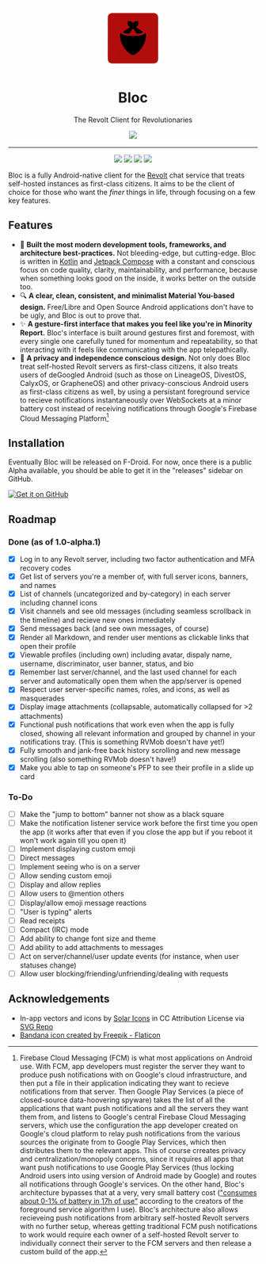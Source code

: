 <div align="center">
  <img src="https://github.com/alexispurslane/bloc/blob/develop/app/src/main/res/mipmap-xxxhdpi/ic_launcher.png?raw=true" width="128" height="128" style="display: block; margin: 0 auto"/>
  <h1>Bloc</h1>
  <p>The Revolt Client for Revolutionaries</p>
  <a href="https://github.com/alexispurslane/bloc/actions/workflows/android-ci.yml"><img src="https://github.com/alexispurslane/bloc/actions/workflows/android-ci.yml/badge.svg?branch=main"/></a>
</div>

---

<p align="center">
  
<img src="https://github.com/alexispurslane/bloc/assets/1920151/7796940e-9007-449a-9a9d-63f301ea85e8" width="24%"/>
<img src="https://github.com/alexispurslane/bloc/assets/1920151/bca4b906-51ce-4210-9f2e-c80e62910aa8" width="24%"/>
<img src="https://github.com/alexispurslane/bloc/assets/1920151/dcda0fe0-dc8a-4ce9-985e-a966fa3c9b78" width="24%"/>
<img src="https://github.com/alexispurslane/bloc/assets/1920151/56feaed3-2be2-40af-a28d-a56f9f310913" width="24%"/>

</p>

Bloc is a fully Android-native client for the [Revolt](https://revolt.chat) chat service that treats self-hosted instances as first-class citizens. It aims to be the client of choice for those who want the *finer* things in life, through focusing on a few key features.

## Features

- 🚀 **Built the most modern development tools, frameworks, and architecture best-practices.** Not bleeding-edge, but cutting-edge. Bloc is written in [Kotlin](https://kotlinlang.org/) and [Jetpack Compose](https://developer.android.com/jetpack/compose) with a constant and conscious focus on code quality, clarity, maintainability, and performance, because when something looks good on the inside, it works better on the outside too.
- 🔍 **A clear, clean, consistent, and minimalist Material You-based design.** Free/Libre and Open Source Android applications don't have to be ugly, and Bloc is out to prove that.
- ✨ **A gesture-first interface that makes you feel like you're in Minority Report.** Bloc's interface is built around gestures first and foremost, with every single one carefully tuned for momentum and repeatability, so that interacting with it feels like communicating with the app telepathically.
- 🔐 **A privacy and independence conscious design.** Not only does Bloc treat self-hosted Revolt servers as first-class citizens, it also treats users of deGoogled Android (such as those on LineageOS, DivestOS, CalyxOS, or GrapheneOS) and other privacy-conscious Android users as first-class citizens as well, by using a persistant foreground service to recieve notifications instantaneously over WebSockets at a minor battery cost instead of receiving notifications through Google's Firebase Cloud Messaging Platform[^1]

## Installation

Eventually Bloc will be released on F-Droid. For now, once there is a public Alpha available, you should be able to get it in the "releases" sidebar on GitHub.


[<img src="https://github.com/machiav3lli/oandbackupx/blob/034b226cea5c1b30eb4f6a6f313e4dadcbb0ece4/badge_github.png"
    alt="Get it on GitHub"
    height="80">](https://github.com/alexispurslane/bloc/releases/latest)

## Roadmap

### Done (as of 1.0-alpha.1)

- [X] Log in to any Revolt server, including two factor authentication and MFA recovery codes
- [X] Get list of servers you're a member of, with full server icons, banners, and names
- [X] List of channels (uncategorized and by-category) in each server including channel icons
- [X] Visit channels and see old messages (including seamless scrollback in the timeline) and recieve new ones immediately
- [X] Send messages back (and see own messages, of course)
- [X] Render all Markdown, and render user mentions as clickable links that open their profile
- [X] Viewable profiles (including own) including avatar, dispaly name, username, discriminator, user banner, status, and bio
- [X] Remember last server/channel, and the last used channel for each server and automatically open them when the app/server is opened
- [X] Respect user server-specific names, roles, and icons, as well as masquerades
- [X] Display image attachments (collapsable, automatically collapsed for >2 attachments)
- [X] Functional push notifications that work even when the app is fully closed, showing all relevant information and grouped by channel in your notifications tray. (This is something RVMob doesn't have yet!)
- [X] Fully smooth and jank-free back history scrolling and new message scrolling (also something RVMob doesn't have!)
- [X] Make you able to tap on someone's PFP to see their profile in a slide up card

### To-Do

- [ ] Make the "jump to bottom"  banner not show as a black square
- [ ] Make the notification listener service work before the first time you open the app (it works after that even if you close the app but if you reboot it won't work again till you open it)
- [ ] Implement displaying custom emoji
- [ ] Direct messages
- [ ] Implement seeing who is on a server
- [ ] Allow sending custom emoji
- [ ] Display and allow replies
- [ ] Allow users to @mention others
- [ ] Display/allow emoji message reactions
- [ ] "User is typing" alerts
- [ ] Read receipts
- [ ] Compact (IRC) mode
- [ ] Add ability to change font size and theme
- [ ] Add ability to add attachments to messages
- [ ] Act on server/channel/user update events (for instance, when user statuses change)
- [ ] Allow user blocking/friending/unfriending/dealing with requests

## Acknowledgements

- In-app vectors and icons by <a href="https://www.figma.com/community/file/1166831539721848736?ref=svgrepo.com" target="_blank">Solar Icons</a> in CC Attribution License via <a href="https://www.svgrepo.com/" target="_blank">SVG Repo</a>
- <a href="https://www.flaticon.com/free-icons/bandana" title="bandana icons">Bandana icon created by Freepik - Flaticon</a>

[^1]: Firebase Cloud Messaging (FCM) is what most applications on Android use. With FCM, app developers must register the server they want to produce push notifications with on Google's cloud infrastructure, and then put a file in their application indicating they want to recieve notifications from that server. Then Google Play Services (a piece of closed-source data-hoovering spyware) takes the list of all the applications that want push notifications and all the servers they want them from, and listens to Google's central Firebase Cloud Messaging servers, which use the configuration the app developer created on Google's cloud platform to relay push notifications from the various sources the originate from to Google Play Services, which then distributes them to the relevant apps. This of course crreates privacy and centralization/monopoly concerns, since it requires all apps that want push notifications to use Google Play Services (thus locking Android users into using version of Android made by Google) and routes all notifications through Google's services. On the other hand, Bloc's architecture bypasses that at a very, very small battery cost (["consumes about 0-1% of battery in 17h of use"](https://docs.ntfy.sh/faq/?h=battery) according to the creators of the foreground service algorithm I use). Bloc's architecture also allows recieveing push notifications from arbitrary self-hosted Revolt servers with no further setup, whereas getting traditional FCM push notifications to work would require each owner of a self-hosted Revolt server to individually connect their server to the FCM servers and then release a custom build of the app.
